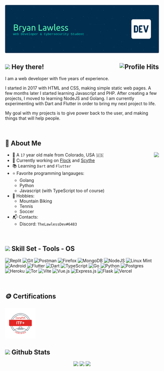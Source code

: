 <img src="./profile-banner.png" />

<h2><img src="https://emojis.slackmojis.com/emojis/images/1643514559/5584/deployparrot.gif?1643514559" /> Hey there! <img align="right" alt="Profile Hits" src="https://komarev.com/ghpvc/?username=TheLawlessDev&style=flat-square"></h2>

I am a web developer with five years of experience.

I started in 2017 with HTML and CSS, making simple static web pages. A few months later I started learning Javascript and PHP. After creating a few projects, I moved to learning NodeJS and Golang. I am currently experimenting with Dart and Flutter in order to bring my next project to life.

My goal with my projects is to give power back to the user, and making things that will help people.

<br>

<h2>📜 About Me</h2>

<img align="right" src="https://spotify-github-profile.vercel.app/api/view?uid=316pt6l3w7zem7dk46bigtl3dhzy&cover_image=true&theme=default&show_offline=true&background_color=121212&interchange=true&bar_color=53b14f&bar_color_cover=true" />

- 🌲 A `17` year old male from Colorado, USA 🇺🇸
- 🚀 Currently working on [Flock]() and [Scythe]()
- 📚 Learning `Dart` and `Flutter`
- ⭐ Favorite programming langauges:
    - Golang
    - Python
    - Javascript (with TypeScript too of course)
- 🏓 Hobbies:
    - Mountain Biking
    - Tennis
    - Soccer
- 📬 Contacts:
    - Discord: `TheLawlessDev#6483`

<br>
 
 <h2><img src="https://emojis.slackmojis.com/emojis/images/1643515023/10521/meow_code.gif?1643515023" height="30" /> Skill Set - Tools - OS</h2>
 
![Replit](https://img.shields.io/badge/Replit-DD1200?style=for-the-badge&logo=Replit&logoColor=white) ![Git](https://img.shields.io/badge/git-%23F05033.svg?style=for-the-badge&logo=git&logoColor=white) ![Postman](https://img.shields.io/badge/Postman-FF6C37?style=for-the-badge&logo=Postman&logoColor=white) ![Firefox](https://img.shields.io/badge/Firefox-FF7139?style=for-the-badge&logo=Firefox-Browser&logoColor=white) ![MongoDB](https://img.shields.io/badge/MongoDB-%234ea94b.svg?style=for-the-badge&logo=mongodb&logoColor=white) ![NodeJS](https://img.shields.io/badge/node.js-6DA55F?style=for-the-badge&logo=node.js&logoColor=white) ![Linux Mint](https://img.shields.io/badge/Linux%20Mint-87CF3E?style=for-the-badge&logo=Linux%20Mint&logoColor=white) ![Android](https://img.shields.io/badge/Android-3DDC84?style=for-the-badge&logo=android&logoColor=white) ![Flutter](https://img.shields.io/badge/Flutter-%2302569B.svg?style=for-the-badge&logo=Flutter&logoColor=white)  ![Dart](https://img.shields.io/badge/dart-%230175C2.svg?style=for-the-badge&logo=dart&logoColor=white) ![TypeScript](https://img.shields.io/badge/typescript-%23007ACC.svg?style=for-the-badge&logo=typescript&logoColor=white) ![Go](https://img.shields.io/badge/go-%2300ADD8.svg?style=for-the-badge&logo=go&logoColor=white) ![Python](https://img.shields.io/badge/python-3670A0?style=for-the-badge&logo=python&logoColor=ffdd54) ![Postgres](https://img.shields.io/badge/postgres-%23316192.svg?style=for-the-badge&logo=postgresql&logoColor=white) ![Heroku](https://img.shields.io/badge/heroku-%23430098.svg?style=for-the-badge&logo=heroku&logoColor=white) ![Tor](https://img.shields.io/badge/Tor-7D4698?style=for-the-badge&logo=Tor-Browser&logoColor=white) ![Vite](https://img.shields.io/badge/vite-%23646CFF.svg?style=for-the-badge&logo=vite&logoColor=white) ![Vue.js](https://img.shields.io/badge/vuejs-%2335495e.svg?style=for-the-badge&logo=vuedotjs&logoColor=%234FC08D) ![Express.js](https://img.shields.io/badge/express.js-%23404d59.svg?style=for-the-badge&logo=express&logoColor=%2361DAFB) ![Flask](https://img.shields.io/badge/flask-%23000.svg?style=for-the-badge&logo=flask&logoColor=white) ![Vercel](https://img.shields.io/badge/vercel-%23000000.svg?style=for-the-badge&logo=vercel&logoColor=white)

<br>

<h2>🪙 Certifications</h2>
<img src="./itf-cert.png" width="100" height="100">

<br>

<h2><img src="https://emojis.slackmojis.com/emojis/images/1643511412/43823/github_on_fire.gif?1643511412" height="30"> Github Stats</h2>
<p align="center">
  <img src="https://github-readme-stats.vercel.app/api?username=BryanLawless&theme=github_dark&hide_border=true&include_all_commits=false&count_private=true" width="32%">
  <img src="https://github-readme-streak-stats.herokuapp.com/?user=BryanLawless&theme=github_dark&hide_border=true" width="35%">
  <img src="https://github-readme-stats.vercel.app/api/top-langs/?username=BryanLawless&theme=github_dark&hide_border=true&include_all_commits=true&count_private=true&layout=compact" width="25%">
</p>
